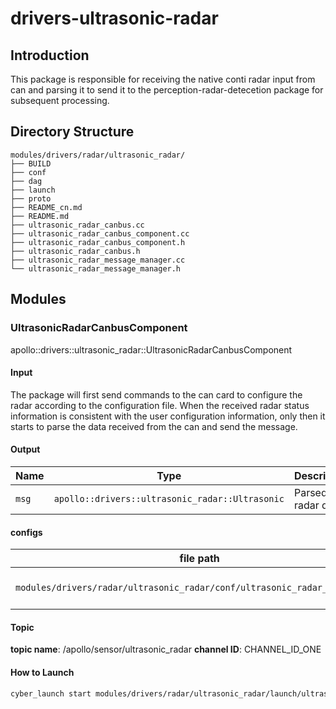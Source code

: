 # drivers-ultrasonic-radar

## Introduction
This package is responsible for receiving the native conti radar input from can and parsing it to send it to the perception-radar-detecetion package for subsequent processing.

## Directory Structure
```shell
modules/drivers/radar/ultrasonic_radar/
├── BUILD
├── conf
├── dag
├── launch
├── proto
├── README_cn.md
├── README.md
├── ultrasonic_radar_canbus.cc
├── ultrasonic_radar_canbus_component.cc
├── ultrasonic_radar_canbus_component.h
├── ultrasonic_radar_canbus.h
├── ultrasonic_radar_message_manager.cc
└── ultrasonic_radar_message_manager.h
```

## Modules

### UltrasonicRadarCanbusComponent

apollo::drivers::ultrasonic_radar::UltrasonicRadarCanbusComponent


#### Input

The package will first send commands to the can card to configure the radar according to the configuration file. When the received radar status information is consistent with the user configuration information, only then it starts to parse the data received from the can and send the message.

#### Output

| Name  | Type                                            | Description           |
| ----- | ----------------------------------------------- | --------------------- |
| `msg` | `apollo::drivers::ultrasonic_radar::Ultrasonic` |   Parsed radar data   |

#### configs

| file path                                                                    | type / struct                                          | Description                |
| ---------------------------------------------------------------------------- | ------------------------------------------------------ | -------------------------- |
|  `modules/drivers/radar/ultrasonic_radar/conf/ultrasonic_radar_conf.pb.txt`  |`apollo::drivers::ultrasonic_radar::UltrasonicRadarConf`|   ultrasonic radar config    |

#### Topic
**topic name**: /apollo/sensor/ultrasonic_radar
**channel ID**: CHANNEL_ID_ONE

#### How to Launch

```bash
cyber_launch start modules/drivers/radar/ultrasonic_radar/launch/ultrasonic_radar.launch
```
